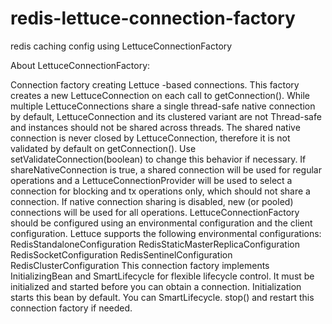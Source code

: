 # redis-lettuce-connection-factory
redis caching config using LettuceConnectionFactory

About LettuceConnectionFactory:

Connection factory creating Lettuce -based connections.
This factory creates a new LettuceConnection on each call to getConnection(). While multiple LettuceConnections share a single thread-safe native connection by default, LettuceConnection and its clustered variant are not Thread-safe and instances should not be shared across threads.
The shared native connection is never closed by LettuceConnection, therefore it is not validated by default on getConnection(). Use setValidateConnection(boolean) to change this behavior if necessary. If shareNativeConnection is true, a shared connection will be used for regular operations and a LettuceConnectionProvider will be used to select a connection for blocking and tx operations only, which should not share a connection. If native connection sharing is disabled, new (or pooled) connections will be used for all operations.
LettuceConnectionFactory should be configured using an environmental configuration and the client configuration. Lettuce supports the following environmental configurations:
RedisStandaloneConfiguration
RedisStaticMasterReplicaConfiguration
RedisSocketConfiguration
RedisSentinelConfiguration
RedisClusterConfiguration
This connection factory implements InitializingBean and SmartLifecycle for flexible lifecycle control. It must be initialized and started before you can obtain a connection. Initialization starts this bean by default. You can SmartLifecycle. stop() and restart this connection factory if needed.
